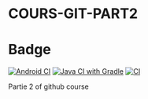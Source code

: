 # COURS-GIT-PART2
# Badge
[![Android CI](https://github.com/antoine-13/COURS-GIT-PART2/actions/workflows/android.yml/badge.svg?branch=main)](https://github.com/antoine-13/COURS-GIT-PART2/actions/workflows/android.yml)
[![Java CI with Gradle](https://github.com/antoine-13/COURS-GIT-PART2/actions/workflows/gradle.yml/badge.svg)](https://github.com/antoine-13/COURS-GIT-PART2/actions/workflows/gradle.yml)
[![CI](https://github.com/antoine-13/COURS-GIT-PART2/actions/workflows/blank.yml/badge.svg)](https://github.com/antoine-13/COURS-GIT-PART2/actions/workflows/blank.yml)

Partie 2 of github course
